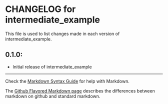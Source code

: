 # CHANGELOG for intermediate_example

This file is used to list changes made in each version of intermediate_example.

## 0.1.0:

* Initial release of intermediate_example

- - -
Check the [Markdown Syntax Guide](http://daringfireball.net/projects/markdown/syntax) for help with Markdown.

The [Github Flavored Markdown page](http://github.github.com/github-flavored-markdown/) describes the differences between markdown on github and standard markdown.

